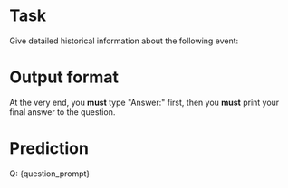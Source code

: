 # Task
Give detailed historical information about the following event:

# Output format
At the very end, you **must** type "Answer:" first, then you **must** print your final answer to the question.

# Prediction
Q: {question_prompt}